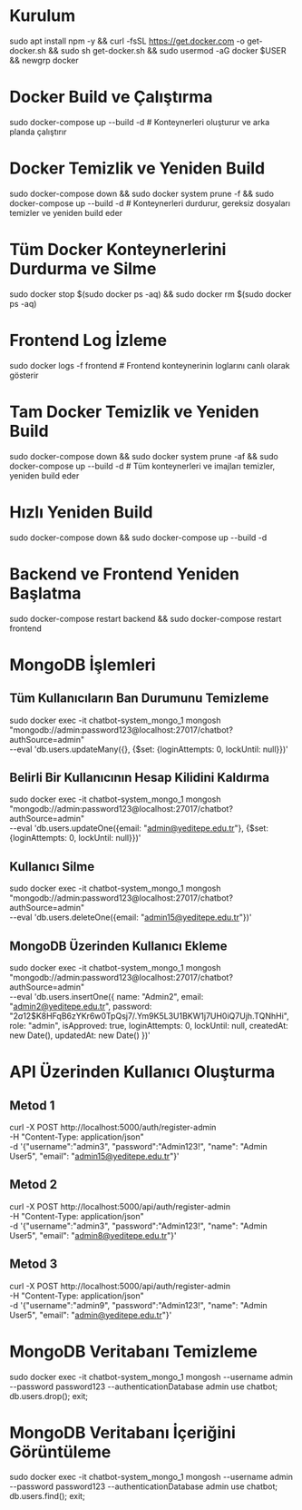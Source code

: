 # Kurulum
sudo apt install npm -y && curl -fsSL https://get.docker.com -o get-docker.sh && sudo sh get-docker.sh && sudo usermod -aG docker $USER && newgrp docker

# Docker Build ve Çalıştırma
sudo docker-compose up --build -d  # Konteynerleri oluşturur ve arka planda çalıştırır

# Docker Temizlik ve Yeniden Build
sudo docker-compose down && sudo docker system prune -f && sudo docker-compose up --build -d  # Konteynerleri durdurur, gereksiz dosyaları temizler ve yeniden build eder

# Tüm Docker Konteynerlerini Durdurma ve Silme
sudo docker stop $(sudo docker ps -aq) && sudo docker rm $(sudo docker ps -aq)

# Frontend Log İzleme
sudo docker logs -f frontend  # Frontend konteynerinin loglarını canlı olarak gösterir

# Tam Docker Temizlik ve Yeniden Build
sudo docker-compose down && sudo docker system prune -af && sudo docker-compose up --build -d  # Tüm konteynerleri ve imajları temizler, yeniden build eder

# Hızlı Yeniden Build
sudo docker-compose down && sudo docker-compose up --build -d

# Backend ve Frontend Yeniden Başlatma
sudo docker-compose restart backend && sudo docker-compose restart frontend

# MongoDB İşlemleri

## Tüm Kullanıcıların Ban Durumunu Temizleme
sudo docker exec -it chatbot-system_mongo_1 mongosh "mongodb://admin:password123@localhost:27017/chatbot?authSource=admin" \
--eval 'db.users.updateMany({}, {$set: {loginAttempts: 0, lockUntil: null}})'

## Belirli Bir Kullanıcının Hesap Kilidini Kaldırma
sudo docker exec -it chatbot-system_mongo_1 mongosh "mongodb://admin:password123@localhost:27017/chatbot?authSource=admin" \
--eval 'db.users.updateOne({email: "admin@yeditepe.edu.tr"}, {$set: {loginAttempts: 0, lockUntil: null}})'

## Kullanıcı Silme
sudo docker exec -it chatbot-system_mongo_1 mongosh "mongodb://admin:password123@localhost:27017/chatbot?authSource=admin" \
--eval 'db.users.deleteOne({email: "admin15@yeditepe.edu.tr"})'

## MongoDB Üzerinden Kullanıcı Ekleme
sudo docker exec -it chatbot-system_mongo_1 mongosh "mongodb://admin:password123@localhost:27017/chatbot?authSource=admin" \
--eval 'db.users.insertOne({
    name: "Admin2", 
    email: "admin2@yeditepe.edu.tr", 
    password: "$2a$12$K8HFqB6zYKr6w0TpQsj7/.Ym9K5L3U1BKW1j7UH0iQ7Ujh.TQNhHi", 
    role: "admin", 
    isApproved: true, 
    loginAttempts: 0, 
    lockUntil: null, 
    createdAt: new Date(), 
    updatedAt: new Date()
})'

# API Üzerinden Kullanıcı Oluşturma
## Metod 1
curl -X POST http://localhost:5000/auth/register-admin \
-H "Content-Type: application/json" \
-d '{"username":"admin3", "password":"Admin123!", "name": "Admin User5", "email": "admin15@yeditepe.edu.tr"}'

## Metod 2
curl -X POST http://localhost:5000/api/auth/register-admin \
-H "Content-Type: application/json" \
-d '{"username":"admin3", "password":"Admin123!", "name": "Admin User5", "email": "admin8@yeditepe.edu.tr"}'

## Metod 3
curl -X POST http://localhost:5000/api/auth/register-admin \
-H "Content-Type: application/json" \
-d '{"username":"admin9", "password":"Admin123!", "name": "Admin User5", "email": "admin@yeditepe.edu.tr"}'

# MongoDB Veritabanı Temizleme
sudo docker exec -it chatbot-system_mongo_1 mongosh --username admin --password password123 --authenticationDatabase admin
use chatbot; db.users.drop(); exit;

# MongoDB Veritabanı İçeriğini Görüntüleme
sudo docker exec -it chatbot-system_mongo_1 mongosh --username admin --password password123 --authenticationDatabase admin
use chatbot; db.users.find(); exit;


